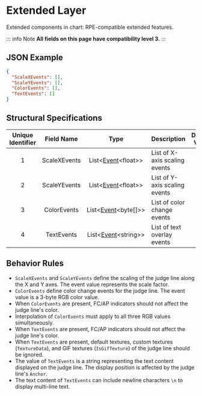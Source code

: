 ﻿# Extended Layer

Extended components in chart: RPE-compatible extended features.

::: info Note
**All fields on this page have compatibility level 3.**
:::

## JSON Example

```json
{
  "ScaleXEvents": [],
  "ScaleYEvents": [],
  "ColorEvents": [],
  "TextEvents": []
}
```

## Structural Specifications

| Unique Identifier |  Field Name  |                         Type                         | Description                   | Default Value | Added Version |
|:-----------------:|:------------:|:----------------------------------------------------:|:------------------------------|:-------------:|:-------------:|
|         1         | ScaleXEvents | List\<[Event](/en/chart_format/event.md)\<float\>\>  | List of X-axis scaling events |      []       |       1       |
|         2         | ScaleYEvents | List\<[Event](/en/chart_format/event.md)\<float\>\>  | List of Y-axis scaling events |      []       |       1       |
|         3         | ColorEvents  | List\<[Event](/en/chart_format/event.md)\<byte[]\>\> | List of color change events   |      []       |       1       |
|         4         |  TextEvents  | List\<[Event](/en/chart_format/event.md)\<string\>\> | List of text overlay events   |      []       |       1       |

## Behavior Rules

- `ScaleXEvents` and `ScaleYEvents` define the scaling of the judge line along the X and Y axes. The event value
  represents the scale factor.
- `ColorEvents` define color change events for the judge line. The event value is a 3-byte RGB color value.
- When `ColorEvents` are present, FC/AP indicators should not affect the judge line's color.
- Interpolation of `ColorEvents` must apply to all three RGB values simultaneously.
- When `TextEvents` are present, FC/AP indicators should not affect the judge line's color.
- When `TextEvents` are present, default textures, custom textures (`TextureData`), and GIF textures (`IsGifTexture`) of
  the judge line should be ignored.
- The value of `TextEvents` is a string representing the text content displayed on the judge line. The display position
  is affected by the judge line's `Anchor`.
- The text content of `TextEvents` can include newline characters `\n` to display multi-line text.
